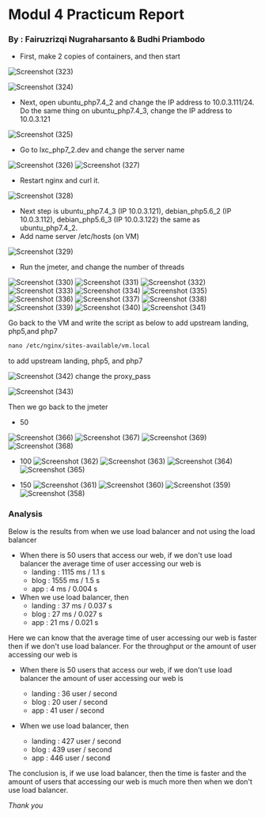 # **Modul 4 Practicum Report**

### By : Fairuzrizqi Nugraharsanto  &  Budhi Priambodo

* First, make 2 copies of containers, and then start

![Screenshot (323)](https://user-images.githubusercontent.com/92350603/148335067-b8f6db73-4f00-494b-9f5e-e45c0b3ee66e.png)

![Screenshot (324)](https://user-images.githubusercontent.com/92350603/148335063-f84e4651-242b-4a69-b0ee-32bab0cc0649.png)


* Next, open ubuntu_php7.4_2 and change the IP address to 10.0.3.111/24. Do the same thing on ubuntu_php7.4_3, change the IP address to 10.0.3.121

![Screenshot (325)](https://user-images.githubusercontent.com/92350603/148335112-d51ac500-d1ad-4855-b9bd-b5d3e4ce38c4.png)


* Go to lxc_php7_2.dev and change the server name

![Screenshot (326)](https://user-images.githubusercontent.com/92350603/148335194-27de4b59-1893-477d-924b-90e551b8c3e0.png)
![Screenshot (327)](https://user-images.githubusercontent.com/92350603/148335199-eb878f2e-669d-4f61-9dcc-f82fe5c44a3a.png)

* Restart nginx and curl it. 

  
![Screenshot (328)](https://user-images.githubusercontent.com/92350603/148335221-de35f964-ab1e-4797-8cbf-281b5c685a39.png)

* Next step is ubuntu_php7.4_3 (IP 10.0.3.121), debian_php5.6_2 (IP 10.0.3.112), debian_php5.6_3 (IP 10.0.3.122) the same as ubuntu_php7.4_2.
* Add name server /etc/hosts (on VM)

![Screenshot (329)](https://user-images.githubusercontent.com/92350603/148335281-a76f6963-a2e9-414f-9d8c-076642cc0273.png)


* Run the jmeter, and change the number of threads

![Screenshot (330)](https://user-images.githubusercontent.com/92350603/148335598-b7c55f38-c5ab-414a-9793-728f133c61ab.png)
![Screenshot (331)](https://user-images.githubusercontent.com/92350603/148335539-3dbca5bb-48a5-4362-85e4-27d92e283621.png)
![Screenshot (332)](https://user-images.githubusercontent.com/92350603/148335541-8f5ffe4e-acf3-43e0-b87e-1757c56a4f1d.png)
![Screenshot (333)](https://user-images.githubusercontent.com/92350603/148335546-08d752f1-c736-4ca1-b926-1d661bc7baa4.png)
![Screenshot (334)](https://user-images.githubusercontent.com/92350603/148335550-2cc950d7-8b4a-4098-8082-57295542bc2e.png)
![Screenshot (335)](https://user-images.githubusercontent.com/92350603/148335556-91c0282a-c82e-42ad-9ebb-10e8d13d5d81.png)
![Screenshot (336)](https://user-images.githubusercontent.com/92350603/148335561-df8c0f9c-b6ed-4af5-b3e5-d7bc5369cbb9.png)
![Screenshot (337)](https://user-images.githubusercontent.com/92350603/148335565-2f48e694-6093-440c-8741-eebd3b9095fb.png)
![Screenshot (338)](https://user-images.githubusercontent.com/92350603/148335572-a08d355d-ad20-4293-a256-c1d0328bdb9a.png)
![Screenshot (339)](https://user-images.githubusercontent.com/92350603/148335578-ec1f8894-c519-49a0-a940-a7dc4d09f85f.png)
![Screenshot (340)](https://user-images.githubusercontent.com/92350603/148335584-8c4f397a-73b4-420d-85f2-1fd152a62010.png)
![Screenshot (341)](https://user-images.githubusercontent.com/92350603/148335592-c92c77a8-a076-49da-be8a-aa9679e7749e.png)


Go back to the VM and write the script as below to add upstream landing, php5,and php7


```markdown
nano /etc/nginx/sites-available/vm.local
```
to add upstream landing, php5, and php7
  
![Screenshot (342)](https://user-images.githubusercontent.com/92350603/148335782-bfde24e3-f812-422a-8eeb-40bb5d48436a.png)
change the proxy_pass

![Screenshot (343)](https://user-images.githubusercontent.com/92350603/148335784-d8c75ae8-94bc-4ee0-b9fb-a71696502196.png)
  
Then we go back to the jmeter 
  
* 50

![Screenshot (366)](https://user-images.githubusercontent.com/92350603/148344664-c319ccdf-6c27-407b-9aeb-3e3e07b04920.png)
![Screenshot (367)](https://user-images.githubusercontent.com/92350603/148344668-1c9a3373-7f17-4a83-8416-9589d023b4a7.png)
![Screenshot (369)](https://user-images.githubusercontent.com/92350603/148343712-4110086b-8727-4063-8d82-0a140a0c12c6.png)
![Screenshot (368)](https://user-images.githubusercontent.com/92350603/148343722-12c0a3ba-7b27-4cd5-9760-ddf8058af8a8.png)

* 100
![Screenshot (362)](https://user-images.githubusercontent.com/92350603/148343766-2511c487-8312-4aaf-9422-c5ce6c01673a.png)
![Screenshot (363)](https://user-images.githubusercontent.com/92350603/148343780-57ff2dcc-1766-417d-b89d-44bba657f470.png)
![Screenshot (364)](https://user-images.githubusercontent.com/92350603/148343785-4b939366-c9c9-4bf6-9127-2aebade09a1c.png)
![Screenshot (365)](https://user-images.githubusercontent.com/92350603/148343790-73054c97-e440-4647-8b71-c0e99a2874e0.png)

* 150
![Screenshot (361)](https://user-images.githubusercontent.com/92350603/148343836-7e23a13e-decd-431d-8d84-e0215566f8b9.png)
![Screenshot (360)](https://user-images.githubusercontent.com/92350603/148343840-bbae8187-c9e1-43ac-82e0-193d3be1ff13.png)
![Screenshot (359)](https://user-images.githubusercontent.com/92350603/148343856-1f986865-a10e-4dcf-8c6b-a0398d031661.png)
![Screenshot (358)](https://user-images.githubusercontent.com/92350603/148343862-b95dc8a5-bdc0-4450-b128-4070e6d98a05.png)


### Analysis

Below is the results from when we use load balancer and not using the load balancer

 - When there is 50 users that access our web, if we don't use load balancer the average time of user accessing our web is
   - landing : 1115 ms / 1.1 s
   - blog : 1555 ms / 1.5 s
   - app : 4 ms / 0.004 s
- When we use load balancer, then
   - landing : 37 ms / 0.037 s
   - blog : 27 ms / 0.027 s
   - app : 21 ms / 0.021 s

Here we can know that the average time of user accessing our web is faster then if we don't use load balancer. For the throughput or the amount of user accessing our web is
- When there is 50 users that access our web, if we don't use load balancer the amount of user accessing our web is

  - landing : 36 user / second
  - blog :  20 user / second
  - app : 41 user / second

- When we use load balancer, then

  - landing : 427 user / second
  - blog :  439 user / second
  - app : 446 user / second

The conclusion is, if we use load balancer, then the time is faster and the amount of users that accessing our web is much more then when we don't use load balancer.

*Thank you* 

